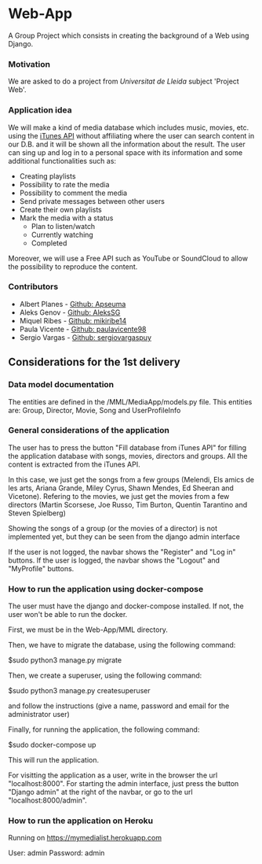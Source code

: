 # Web-App

A Group Project which consists in creating the background of a Web using Django.

### Motivation

We are asked to do a project from _Universitat de Lleida_ subject 'Project Web'.

### Application idea

We will make a kind of media database which includes music, movies, etc. using the [iTunes API](https://affiliate.itunes.apple.com/resources/documentation/itunes-store-web-service-search-api/) without affiliating where the user can search content in our D.B. and it will be shown all the information about the result.
The user can sing up and log in to a personal space with its information and some additional functionalities such as:

* Creating playlists
* Possibility to rate the media
* Possibility to comment the media
* Send private messages between other users
* Create their own playlists
* Mark the media with a status
    * Plan to listen/watch
    * Currently watching
    * Completed

Moreover, we will use a Free API such as YouTube or SoundCloud to allow the possibility to reproduce the content.

### Contributors
* Albert Planes - [Github: Apseuma](http://github.com/Apseuma)
* Aleks Genov - [Github: AleksSG](http://github.com/AleksSG)
* Miquel Ribes - [Github: mikiribe14](http://github.com/mikiribe14)
* Paula Vicente - [Github: paulavicente98](http://github.com/paulavicente98)
* Sergio Vargas - [Github: sergiovargaspuy](http://github.com/sergiovargaspuy)

## Considerations for the 1st delivery

### Data model documentation
The entities are defined in the /MML/MediaApp/models.py file.
This entities are: Group, Director, Movie, Song and UserProfileInfo

### General considerations of the application

The user has to press the button "Fill database from iTunes API" for filling the application database with songs, movies, directors and groups. All the content is extracted from the iTunes API.

In this case, we just get the songs from a few groups (Melendi, Els amics de les arts, Ariana Grande, Miley Cyrus, Shawn Mendes, Ed Sheeran and Vicetone). Refering to the movies, we just get the movies from a few directors (Martin Scorsese, Joe Russo, Tim Burton, Quentin Tarantino  and Steven Spielberg)

Showing the songs of a group (or the movies of a director) is not implemented yet, but they can be seen from the django admin interface

If the user is not logged, the navbar shows the "Register" and "Log in" buttons. If the user is logged, the navbar shows the "Logout" and "MyProfile" buttons.

### How to run the application using docker-compose

The user must have the django and docker-compose installed. If not, the user won't be able to run the docker.


First, we must be in the Web-App/MML directory.

Then, we have to migrate the database, using the following command:

  $sudo python3 manage.py migrate

Then, we create a superuser, using the following command:

  $sudo python3 manage.py createsuperuser

and follow the instructions (give a name, password and email for the administrator user)


Finally, for running the application, the following command:

  $sudo docker-compose up


This will run the application.

For visitting the application as a user, write in the browser the url "localhost:8000".
For starting the admin interface, just press the button "Django admin" at the right of the navbar, or go to the url "localhost:8000/admin".

### How to run the application on Heroku
Running on https://mymedialist.herokuapp.com

User: admin
Password: admin
